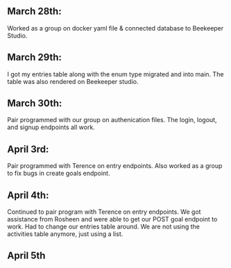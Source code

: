 ## March 28th:
Worked as a group on docker yaml file & connected database to Beekeeper Studio.

## March 29th:
I got my entries table along with the enum type migrated and into main. The table was also rendered on Beekeeper studio.

## March 30th:
Pair programmed with our group on authenication files. The login, logout, and signup endpoints all work.

## April 3rd:
Pair programmed with Terence on entry endpoints. Also worked as a group to fix bugs in create goals endpoint.

## April 4th:
Continued to pair program with Terence on entry endpoints. We got assistance from Rosheen and were able to get our POST goal endpoint to work. Had to change our entries table around. We are not using the activities table anymore, just using a list.

## April 5th

